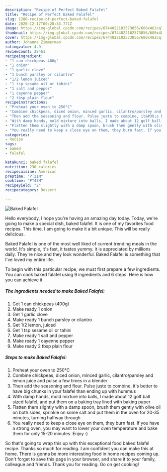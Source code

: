 ```yaml
---
description: "Recipe of Perfect Baked Falafel"
title: "Recipe of Perfect Baked Falafel"
slug: 1288-recipe-of-perfect-baked-falafel
date: 2020-12-17T00:28:33.771Z
image: https://img-global.cpcdn.com/recipes/6744022102573056/680x482cq70/baked-falafel-recipe-main-photo.jpg
thumbnail: https://img-global.cpcdn.com/recipes/6744022102573056/680x482cq70/baked-falafel-recipe-main-photo.jpg
cover: https://img-global.cpcdn.com/recipes/6744022102573056/680x482cq70/baked-falafel-recipe-main-photo.jpg
author: Johanna Zimmerman
ratingvalue: 4.9
reviewcount: 28461
recipeingredient:
- "1 can chickpeas 400g"
- "1 onion"
- "1 garlic clove"
- "1 bunch parsley or cilantro"
- "1/2 lemon juiced"
- "1 tsp sesame oil or tahini"
- "1 salt and pepper"
- "1 cayenne pepper"
- "2 tbsp plain flour"
recipeinstructions:
- "Preheat your oven to 250°C"
- "Combine chickpeas, diced onion, minced garlic, cilantro/parsley and lemon juice and pulse a few times in a blender"
- "Then add the seasoning and flour. Pulse juste to combine, it&#39;s better to have big chunks in your falafel than ending up with hummus"
- "With damp hands, mold mixture into balls, I made about 12 golf ball sized falafel, and put them on a baking tray lined with baking paper"
- "Flatten them slightly with a damp spoon, brush them gently with olive oil on both sides, sprinkle on some salt and put them in the oven for 20-35 minutes, turning halfway through"
- "You really need to keep a close eye on them, they burn fast. If you have a strong oven, you may want to lower your oven temperature and bake them for only 15-20 minutes. Enjoy :)"
categories:
- Recipe
tags:
- baked
- falafel

katakunci: baked falafel 
nutrition: 230 calories
recipecuisine: American
preptime: "PT21M"
cooktime: "PT43M"
recipeyield: "2"
recipecategory: Dessert

---
```



![Baked Falafel](https://img-global.cpcdn.com/recipes/6744022102573056/680x482cq70/baked-falafel-recipe-main-photo.jpg)

Hello everybody, I hope you're having an amazing day today. Today, we're going to make a special dish, baked falafel. It is one of my favorites food recipes. This time, I am going to make it a bit unique. This will be really delicious.

Baked Falafel is one of the most well liked of current trending meals in the world. It's simple, it's fast, it tastes yummy. It is appreciated by millions daily. They're nice and they look wonderful. Baked Falafel is something that I've loved my entire life.




To begin with this particular recipe, we must first prepare a few ingredients. You can cook baked falafel using 9 ingredients and 6 steps. Here is how you can achieve it.

<!--inarticleads1-->

##### The ingredients needed to make Baked Falafel:

1. Get 1 can chickpeas (400g)
1. Make ready 1 onion
1. Get 1 garlic clove
1. Make ready 1 bunch parsley or cilantro
1. Get 1/2 lemon, juiced
1. Get 1 tsp sesame oil or tahini
1. Make ready 1 salt and pepper
1. Make ready 1 cayenne pepper
1. Make ready 2 tbsp plain flour




<!--inarticleads2-->

##### Steps to make Baked Falafel:

1. Preheat your oven to 250°C
1. Combine chickpeas, diced onion, minced garlic, cilantro/parsley and lemon juice and pulse a few times in a blender
1. Then add the seasoning and flour. Pulse juste to combine, it&#39;s better to have big chunks in your falafel than ending up with hummus
1. With damp hands, mold mixture into balls, I made about 12 golf ball sized falafel, and put them on a baking tray lined with baking paper
1. Flatten them slightly with a damp spoon, brush them gently with olive oil on both sides, sprinkle on some salt and put them in the oven for 20-35 minutes, turning halfway through
1. You really need to keep a close eye on them, they burn fast. If you have a strong oven, you may want to lower your oven temperature and bake them for only 15-20 minutes. Enjoy :)




So that's going to wrap this up with this exceptional food baked falafel recipe. Thanks so much for reading. I am confident you can make this at home. There is gonna be more interesting food in home recipes coming up. Don't forget to save this page in your browser, and share it to your family, colleague and friends. Thank you for reading. Go on get cooking!
